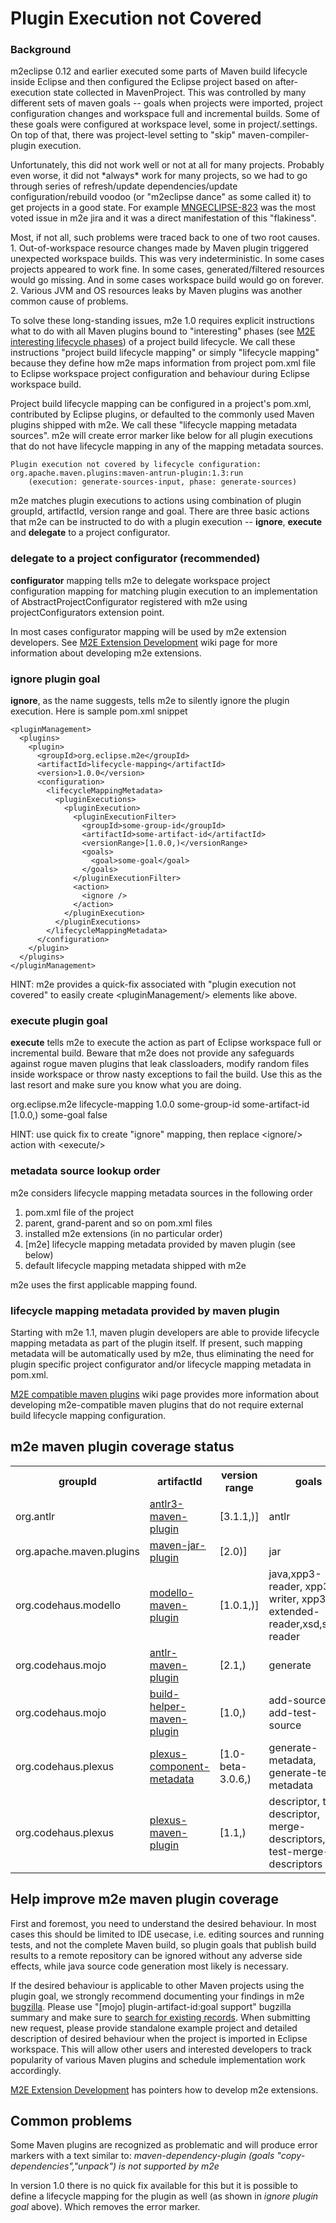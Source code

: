 # Plugin Execution not Covered

### Background

m2eclipse 0.12 and earlier executed some parts of Maven build lifecycle
inside Eclipse and then configured the Eclipse project based on
after-execution state collected in MavenProject. This was controlled by
many different sets of maven goals -- goals when projects were imported,
project configuration changes and workspace full and incremental builds.
Some of these goals were configured at workspace level, some in
project/.settings. On top of that, there was project-level setting to
"skip" maven-compiler-plugin execution.

Unfortunately, this did not work well or not at all for many projects.
Probably even worse, it did not \*always\* work for many projects, so we
had to go through series of refresh/update dependencies/update
configuration/rebuild voodoo (or "m2eclipse dance" as some called it) to
get projects in a good state. For example
[MNGECLIPSE-823](https://issues.sonatype.org/browse/MNGECLIPSE-823) was
the most voted issue in m2e jira and it was a direct manifestation of
this "flakiness".

Most, if not all, such problems were traced back to one of two root
causes. 1. Out-of-workspace resource changes made by Maven plugin
triggered unexpected workspace builds. This was very indeterministic. In
some cases projects appeared to work fine. In some cases,
generated/filtered resources would go missing. And in some cases
workspace build would go on forever. 2. Various JVM and OS resources
leaks by Maven plugins was another common cause of problems.

To solve these long-standing issues, m2e 1.0 requires explicit
instructions what to do with all Maven plugins bound to "interesting"
phases (see [M2E interesting lifecycle
phases](M2E%20interesting%20lifecycle%20phases)) of a project build
lifecycle. We call these instructions "project build lifecycle mapping"
or simply "lifecycle mapping" because they define how m2e maps
information from project pom.xml file to Eclipse workspace project
configuration and behaviour during Eclipse workspace build.

Project build lifecycle mapping can be configured in a project's
pom.xml, contributed by Eclipse plugins, or defaulted to the commonly
used Maven plugins shipped with m2e. We call these "lifecycle mapping
metadata sources". m2e will create error marker like below for all
plugin executions that do not have lifecycle mapping in any of the
mapping metadata sources.

    Plugin execution not covered by lifecycle configuration:
    org.apache.maven.plugins:maven-antrun-plugin:1.3:run
        (execution: generate-sources-input, phase: generate-sources)

m2e matches plugin executions to actions using combination of plugin
groupId, artifactId, version range and goal. There are three basic
actions that m2e can be instructed to do with a plugin execution --
**ignore**, **execute** and **delegate** to a project configurator.

### delegate to a project configurator (recommended)

**configurator** mapping tells m2e to delegate workspace project
configuration mapping for matching plugin execution to an implementation
of AbstractProjectConfigurator registered with m2e using
projectConfigurators extension point.

In most cases configurator mapping will be used by m2e extension
developers. See [M2E Extension
Development](M2E%20Extension%20Development) wiki page for more
information about developing m2e extensions.

### ignore plugin goal

**ignore**, as the name suggests, tells m2e to silently ignore the
plugin execution. Here is sample pom.xml snippet

    <pluginManagement>
      <plugins>
        <plugin>
          <groupId>org.eclipse.m2e</groupId>
          <artifactId>lifecycle-mapping</artifactId>
          <version>1.0.0</version>
          <configuration>
            <lifecycleMappingMetadata>
              <pluginExecutions>
                <pluginExecution>
                  <pluginExecutionFilter>
                    <groupId>some-group-id</groupId>
                    <artifactId>some-artifact-id</artifactId>
                    <versionRange>[1.0.0,)</versionRange>
                    <goals>
                      <goal>some-goal</goal>
                    </goals>
                  </pluginExecutionFilter>
                  <action>
                    <ignore />
                  </action>
                </pluginExecution>
              </pluginExecutions>
            </lifecycleMappingMetadata>
          </configuration>
        </plugin>
      </plugins>
    </pluginManagement>

HINT: m2e provides a quick-fix associated with "plugin execution not
covered" to easily create \<pluginManagement/\> elements like above.

### execute plugin goal

**execute** tells m2e to execute the action as part of Eclipse workspace
full or incremental build. Beware that m2e does not provide any
safeguards against rogue maven plugins that leak classloaders, modify
random files inside workspace or throw nasty exceptions to fail the
build. Use this as the last resort and make sure you know what you are
doing.

<pluginManagement>
  <plugins>
    <plugin>
      <groupId>org.eclipse.m2e</groupId>
      <artifactId>lifecycle-mapping</artifactId>
      <version>1.0.0</version>
      <configuration>
        <lifecycleMappingMetadata>
          <pluginExecutions>
            <pluginExecution>
              <pluginExecutionFilter>
                <groupId>some-group-id</groupId>
                <artifactId>some-artifact-id</artifactId>
                <versionRange>[1.0.0,)</versionRange>
                <goals>
                  <goal>some-goal</goal>
                </goals>
              </pluginExecutionFilter>
              <action>
                <execute >
                  <runOnIncremental>false</runOnIncremental>
                </execute >
              </action>
            </pluginExecution>
          </pluginExecutions>
        </lifecycleMappingMetadata>
      </configuration>
    </plugin>
  </plugins>
</pluginManagement>

 HINT: use quick fix to create "ignore" mapping, then replace
\<ignore/\> action with \<execute/\>

### metadata source lookup order

m2e considers lifecycle mapping metadata sources in the following order

1.  pom.xml file of the project
2.  parent, grand-parent and so on pom.xml files
3.  installed m2e extensions (in no particular order)
4.  [m2e] lifecycle mapping metadata provided by maven plugin (see
    below)
5.  default lifecycle mapping metadata shipped with m2e

m2e uses the first applicable mapping found.

### lifecycle mapping metadata provided by maven plugin

Starting with m2e 1.1, maven plugin developers are able to provide
lifecycle mapping metadata as part of the plugin itself. If present,
such mapping metadata will be automatically used by m2e, thus
eliminating the need for plugin specific project configurator and/or
lifecycle mapping metadata in pom.xml.

[M2E compatible maven plugins](M2E%20compatible%20maven%20plugins) wiki
page provides more information about developing m2e-compatible maven
plugins that do not require external build lifecycle mapping
configuration.

## m2e maven plugin coverage status

<table>
  <tr>
    <th>groupId</th>
    <th>artifactId</th>
    <th>version range</th>
    <th>goals</th>
    <th>status</th>
  </tr>
  <tr>
    <td>org.antlr</td>
    <td>
      <a href="http://www.antlr.org/antlr3-maven-plugin/">antlr3-maven-plugin</a>
    </td>
    <td>[3.1.1,)]</td>
    <td>antlr</td>
    <td>
      <a href="https://github.com/sonatype/m2eclipse-extras/tree/master/org.sonatype.m2e.antlr">
        org.sonatype.m2e.antlr
        <a />
    </td>
  </tr>
  <tr>
    <td>org.apache.maven.plugins</td>
    <td><a href="http://maven.apache.org/plugins/maven-jar-plugin/">maven-jar-plugin</a></td>
    <td>[2.0)]</td>
    <td>jar</td>
    <td>
      <a href="https://github.com/sonatype/m2eclipse-extras/tree/master/org.sonatype.m2e.mavenarchiver.pomproperties">org.sonatype.m2e.mavenarchiver.pomProperties</a></td>
  </tr>
  <tr>
    <td>org.codehaus.modello</td>
    <td><a href="http://modello.codehaus.org/modello-maven-plugin/">modello-maven-plugin</a></td>
    <td>[1.0.1,)]</td>
    <td>java,xpp3-reader, xpp3-writer, xpp3-extended-reader,xsd,stax-reader</td>
    <td><a href="https://github.com/sonatype/m2eclipse-extras/tree/master/org.sonatype.m2e.modello">org.sonatype.m2e.mavenarchiver.pomProperties</a></td>
  </tr>
  <tr>
    <td>org.codehaus.mojo</td>
    <td><a href="http://mojo.codehaus.org/antlr-maven-plugin/">antlr-maven-plugin</a></td>
    <td>[2.1,)</td>
    <td>generate</td>
    <td><a href="https://github.com/sonatype/m2eclipse-extras/tree/master/org.sonatype.m2e.antlr">org.sonatype.m2e.antlr</a></td>
  </tr>
  <tr>
    <td>org.codehaus.mojo</td>
    <td><a href="http://mojo.codehaus.org/build-helper-maven-plugin/">build-helper-maven-plugin</a></td>
    <td>[1.0,)</td>
    <td>add-source, add-test-source</td>
    <td><a href="https://github.com/sonatype/m2eclipse-extras/tree/master/org.sonatype.m2e.buildhelper">org.sonatype.m2e.buildhelper</a></td>
  </tr>
  <tr>
    <td>org.codehaus.plexus</td>
    <td><a href="http://plexus.codehaus.org/plexus-containers/plexus-component-metadata/">plexus-component-metadata</a></td>
    <td>[1.0-beta-3.0.6,)</td>
    <td>generate-metadata, generate-test-metadata</td>
    <td><a href="https://github.com/sonatype/m2eclipse-extras/tree/master/org.sonatype.m2e.plexus.annotations">org.sonatype.m2e.plexus.annotations</a></td>
  </tr>
  <tr>
    <td>org.codehaus.plexus</td>
    <td><a href="http://plexus.codehaus.org/plexus-maven-plugin/">plexus-maven-plugin</a></td>
    <td>[1.1,)</td>
    <td>descriptor, test-descriptor, merge-descriptors, test-merge-descriptors</td>
    <td>not supported</td>
  </tr>

</table>

## Help improve m2e maven plugin coverage

First and foremost, you need to understand the desired behaviour. In
most cases this should be limited to IDE usecase, i.e. editing sources
and running tests, and not the complete Maven build, so plugin goals
that publish build results to a remote repository can be ignored without
any adverse side effects, while java source code generation most likely
is necessary.

If the desired behaviour is applicable to other Maven projects using the
plugin goal, we strongly recommend documenting your findings in m2e
[bugzilla](https://bugs.eclipse.org/bugs/). Please use "[mojo]
plugin-artifact-id:goal support" bugzilla summary and make sure to
[search for existing
records](https://bugs.eclipse.org/bugs/buglist.cgi?query_format=specific&amp;amp;amp;amp;amp;amp;amp;order=relevance+desc&amp;amp;amp;amp;amp;amp;amp;bug_status=&amp;amp;amp;amp;amp;amp;amp;product=m2e&amp;amp;amp;amp;amp;amp;amp;content=mojo).
When submitting new request, please provide standalone example project
and detailed description of desired behaviour when the project is
imported in Eclipse workspace. This will allow other users and
interested developers to track popularity of various Maven plugins and
schedule implementation work accordingly.

[M2E Extension Development](M2E%20Extension%20Development) has pointers
how to develop m2e extensions.

Common problems
-----------------------------------------------------------------------------

Some Maven plugins are recognized as problematic and will produce error
markers with a text similar to: *maven-dependency-plugin (goals
"copy-dependencies","unpack") is not supported by m2e*

In version 1.0 there is no quick fix available for this but it is
possible to define a lifecycle mapping for the plugin as well (as shown
in *ignore plugin goal* above). Which removes the error marker.
